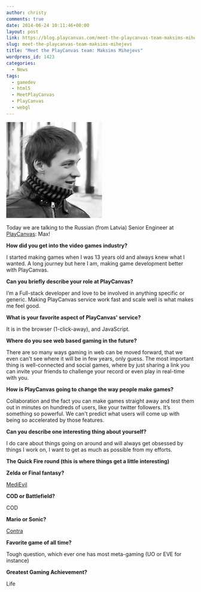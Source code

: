 ```yaml
---
author: christy
comments: true
date: 2014-06-24 10:11:46+00:00
layout: post
link: https://blog.playcanvas.com/meet-the-playcanvas-team-maksims-mihejevs/
slug: meet-the-playcanvas-team-maksims-mihejevs
title: "Meet the PlayCanvas team: Maksims Mihejevs"
wordpress_id: 1423
categories:
  - News
tags:
  - gamedev
  - html5
  - MeetPlayCanvas
  - PlayCanvas
  - webgl
---
```


![Max](/assets/media/team-max-2014.png)

Today we are talking to the Russian (from Latvia) Senior Engineer at [PlayCanvas](https://playcanvas.com): Max!

**How did you get into the video games industry?**

I started making games when I was 13 years old and always knew what I wanted. A long journey but here I am, making game development better with PlayCanvas.

**Can you briefly describe your role at PlayCanvas?**

I’m a Full-stack developer and love to be involved in anything specific or generic. Making PlayCanvas service work fast and scale well is what makes me feel good.

**What is your favorite aspect of PlayCanvas' service?**

It is in the browser (1-click-away), and JavaScript.

**Where do you see web based gaming in the future?**

There are so many ways gaming in web can be moved forward, that we even can't see where it will be in few years, only guess. The most important thing is well-connected and social games, where by just sharing a link you can invite your friends to challenge your record or even play in real-time with you.

**How is PlayCanvas going to change the way people make games?**

Collaboration and the fact you can make games straight away and test them out in minutes on hundreds of users, like your twitter followers. It’s something so powerful. We can't predict what users will come up with being so accelerated by those features.

**Can you describe one interesting thing about yourself?**

I do care about things going on around and will always get obsessed by things I work on, I want to get as much as possible from my efforts.

**The Quick Fire round (this is where things get a little interesting)**

**Zelda or Final fantasy?**

[MediEvil](<https://en.wikipedia.org/wiki/MediEvil_(1998_video_game)>)

**COD or Battlefield?**

COD

**Mario or Sonic?**

[Contra](<https://en.wikipedia.org/wiki/Contra_(video_game)>)

**Favorite game of all time?**

Tough question, which ever one has most meta-gaming (UO or EVE for instance)

**Greatest Gaming Achievement?**

Life
